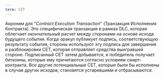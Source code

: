 ```yaml
---
term: CET
---
```


Акроним для "*Contract Execution Transaction*" (Транзакция Исполнения Контракта). Это специфическая транзакция в рамках DLC, которая облегчает окончательный расчет между сторонами на основе исхода будущего события. Когда оракул публикует подпись, соответствующую результату события, стороны используют эту подпись для завершения и разблокировки CET, которая отправляет средства выигравшей стороне. Подписанный CET затем добывается, и победитель получает биткоины, которые ему причитаются согласно условиям смарт-контракта. Все другие потенциальные CET, которые были бы исполнены в случае других исходов, становятся устаревшими и отбрасываются.